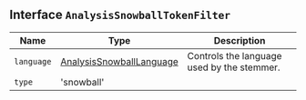 ## Interface `AnalysisSnowballTokenFilter`

| Name | Type | Description |
| - | - | - |
| `language` | [AnalysisSnowballLanguage](./AnalysisSnowballLanguage.md) | Controls the language used by the stemmer. |
| `type` | 'snowball' | &nbsp; |
